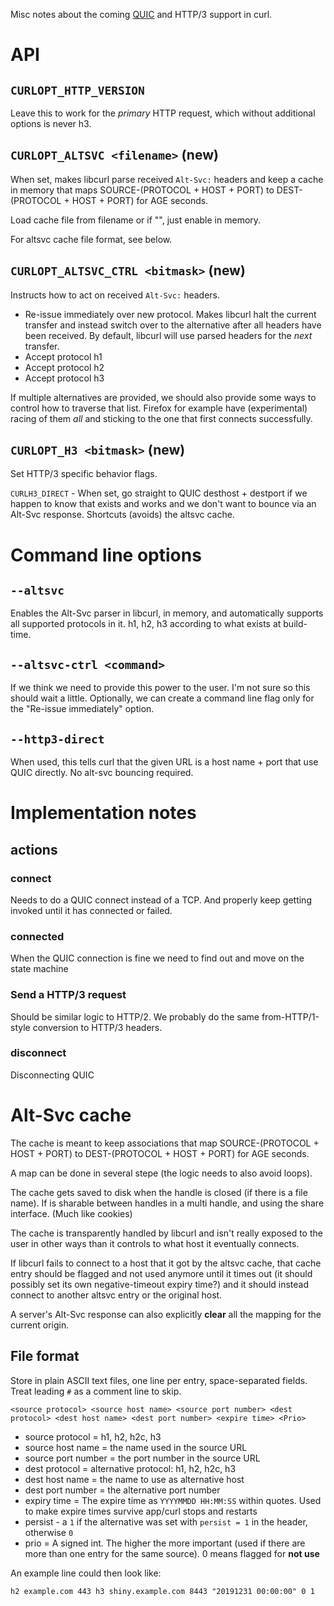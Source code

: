 Misc notes about the coming [QUIC](QUIC) and HTTP/3 support in curl.

# API

## `CURLOPT_HTTP_VERSION`

Leave this to work for the *primary* HTTP request, which without additional
options is never h3.

## `CURLOPT_ALTSVC <filename>` (new)

When set, makes libcurl parse received `Alt-Svc:` headers and keep a cache in
memory that maps SOURCE-(PROTOCOL + HOST + PORT) to DEST-(PROTOCOL + HOST +
PORT) for AGE seconds.

Load cache file from filename or if "", just enable in memory.

For altsvc cache file format, see below.

## `CURLOPT_ALTSVC_CTRL <bitmask>` (new)

Instructs how to act on received `Alt-Svc:` headers.

- Re-issue immediately over new protocol. Makes libcurl halt the current
  transfer and instead switch over to the alternative after all headers have been received.
  By default, libcurl will use parsed headers for the *next* transfer.
- Accept protocol h1
- Accept protocol h2
- Accept protocol h3

If multiple alternatives are provided, we should also provide some ways to control how to traverse that list. Firefox for example have (experimental) racing of them *all* and sticking to the one that first connects successfully.

## `CURLOPT_H3 <bitmask>` (new)

Set HTTP/3 specific behavior flags.

`CURLH3_DIRECT` - When set, go straight to QUIC desthost + destport if we happen to know that exists and works and we don't want to bounce via an Alt-Svc response. Shortcuts (avoids) the altsvc cache.

# Command line options

## `--altsvc`

Enables the Alt-Svc parser in libcurl, in memory, and automatically supports all supported protocols in it. h1, h2, h3 according to what exists at build-time.

## `--altsvc-ctrl <command>`

If we think we need to provide this power to the user. I'm not sure so this should wait a little. Optionally, we can create a command line flag only for the "Re-issue immediately" option.

## `--http3-direct`

When used, this tells curl that the given URL is a host name + port that use QUIC directly. No alt-svc bouncing required.

# Implementation notes

## actions

### connect

Needs to do a QUIC connect instead of a TCP. And properly keep getting invoked until it has connected or failed.

### connected

When the QUIC connection is fine we need to find out and move on the state machine

### Send a HTTP/3 request

Should be similar logic to HTTP/2. We probably do the same from-HTTP/1-style conversion to HTTP/3 headers.

### disconnect

Disconnecting QUIC

# Alt-Svc cache

The cache is meant to keep associations that map SOURCE-(PROTOCOL + HOST + PORT) to DEST-(PROTOCOL + HOST +
PORT) for AGE seconds.

A map can be done in several stepe (the logic needs to also avoid loops).

The cache gets saved to disk when the handle is closed (if there is a file name). If is sharable between handles in a multi handle, and using the share interface. (Much like cookies)

The cache is transparently handled by libcurl and isn't really exposed to the user in other ways than it controls to what host it eventually connects.

If libcurl fails to connect to a host that it got by the altsvc cache, that cache entry should be flagged and not used anymore until it times out (it should possibly set its own negative-timeout expiry time?) and it should instead connect to another altsvc entry or the original host. 

A server's Alt-Svc response can also explicitly **clear** all the mapping for the current origin.

## File format

Store in plain ASCII text files, one line per entry, space-separated fields. Treat leading `#` as a comment line to skip.

`<source protocol> <source host name> <source port number> <dest protocol> <dest host name> <dest port number> <expire time> <Prio>`

 - source protocol = h1, h2, h2c, h3
 - source host name = the name used in the source URL
 - source port number = the port number in the source URL
 - dest protocol = alternative protocol: h1, h2, h2c, h3
 - dest host name = the name to use as alternative host
 - dest port number = the alternative port number
 - expiry time = The expire time as `YYYYMMDD HH:MM:SS` within quotes. Used to make expire times survive app/curl stops and restarts
 - persist - a `1` if the alternative was set with `persist = 1` in the header, otherwise `0`
 - prio = A signed int. The higher the more important (used if there are more than one entry for the same source). 0 means flagged for **not use**

An example line could then look like:

    h2 example.com 443 h3 shiny.example.com 8443 "20191231 00:00:00" 0 1
